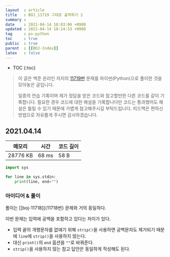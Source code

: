 ```yaml
---
layout  : article
title   : BOJ_11719 그대로 출력하기 2
summary : 
date    : 2021-04-14 18:03:06 +0900
updated : 2021-04-14 18:14:33 +0900
tag     : ps-python
toc     : true
public  : true
parent  : [[BOJ-Index]]
latex   : false
---
```

* TOC
{:toc}

> 이 글은 백준 온라인 저지의 [11719번](https://www.acmicpc.net/problem/11719) 문제를 파이썬(Python)으로 풀이한 것을 모아놓은 글입니다.
>
> 일종의 연습 기록이며 제가 정답을 받은 코드와 참고할만한 다른 코드를 같이 기록합니다. 필요한 경우 코드에 대한 해설을 기록합니다만 코드는 통과했어도 해설은 틀릴 수 있기 때문에 가볍게 참고해주시길 부탁드립니다. 피드백은 편하신 방법으로 자유롭게 주시면 감사하겠습니다.

## 2021.04.14

| 메모리    | 시간  | 코드 길이 |
| --------- | ----- | --------- |
| 28776 KB  | 68 ms | 58 B      |

```python
import sys

for line in sys.stdin:
    print(line, end="")
```

### 아이디어 & 풀이

풀이는 [[boj-11718]]{11718번} 문제와 거의 동일하다.

이번 문제는 입력에 공백을 포함하고 있다는 차이가 있다.

* 입력 끝의 개행문자를 없애기 위해 `strip()`을 사용하면 공백문자도 제거되기 때문에 `line`에 `strip()`을 사용하지 않는다.
* 대신 `print()`의 `end` 옵션을 `""`로 바꿔준다.
* `strip()`을 사용하지 않는 참고 답안은 동일하게 작성해도 된다.
